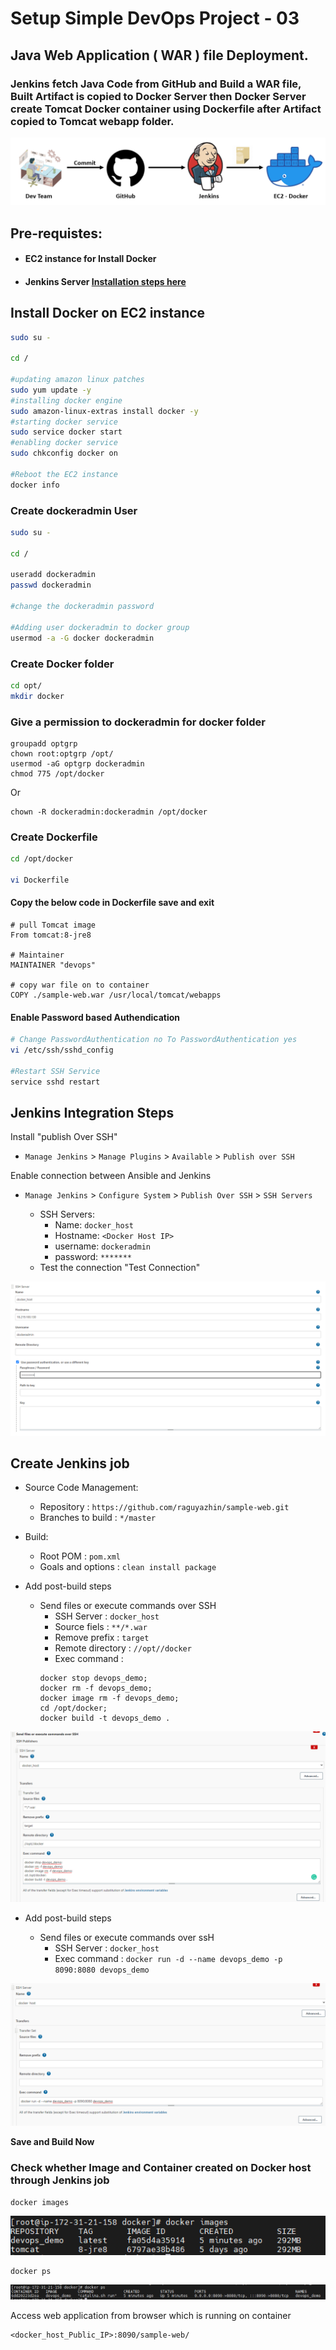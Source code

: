 # Setup Simple DevOps Project - 03

## Java Web Application ( WAR ) file Deployment.

### Jenkins fetch Java Code from GitHub and Build a WAR file, Built Artifact is copied to Docker Server then Docker Server create Tomcat Docker container using Dockerfile after Artifact copied to Tomcat webapp folder.

![project 3](images/simple-devops-03.png)


## Pre-requistes:

* #### EC2 instance for Install Docker
* #### Jenkins Server [Installation steps here](../Jenkins/install-jenkins-docker-compose.md)

## Install Docker on EC2 instance

```sh
sudo su -

cd /

#updating amazon linux patches
sudo yum update -y
#installing docker engine
sudo amazon-linux-extras install docker -y
#starting docker service
sudo service docker start
#enabling docker service
sudo chkconfig docker on

#Reboot the EC2 instance
docker info
```
### Create dockeradmin User

```sh
sudo su -

cd /

useradd dockeradmin
passwd dockeradmin

#change the dockeradmin password

#Adding user dockeradmin to docker group
usermod -a -G docker dockeradmin

```

### Create Docker folder

```sh
cd opt/
mkdir docker
```

### Give a permission to dockeradmin for docker folder
```
groupadd optgrp
chown root:optgrp /opt/
usermod -aG optgrp dockeradmin
chmod 775 /opt/docker
```
Or

```
chown -R dockeradmin:dockeradmin /opt/docker
```

### Create Dockerfile

```sh
cd /opt/docker

vi Dockerfile
```
#### Copy the below code in Dockerfile save and exit

```
# pull Tomcat image 
From tomcat:8-jre8 

# Maintainer
MAINTAINER "devops" 

# copy war file on to container 
COPY ./sample-web.war /usr/local/tomcat/webapps
```
#### Enable Password based Authendication

```sh
# Change PasswordAuthentication no To PasswordAuthentication yes
vi /etc/ssh/sshd_config

#Restart SSH Service
service sshd restart
```
## Jenkins Integration Steps

Install "publish Over SSH"

- `Manage Jenkins` > `Manage Plugins` > `Available` > `Publish over SSH`

Enable connection between Ansible and Jenkins

-   `Manage Jenkins` > `Configure System` > `Publish Over SSH` > `SSH Servers`

    - SSH Servers:
        - Name: `docker_host`
        - Hostname: `<Docker Host IP>`
        - username: `dockeradmin`
        - password: `*******`
    - Test the connection "Test Connection"

![project 3](images/simple-devops-03-01.png)

## Create Jenkins job

- Source Code Management:

    - Repository : `https://github.com/raguyazhin/sample-web.git`
    - Branches to build : `*/master`

- Build:

    - Root POM : `pom.xml`
    - Goals and options : `clean install package`

- Add post-build steps

    - Send files or execute commands over SSH
        - SSH Server : `docker_host`
        - Source fiels : `**/*.war`
        - Remove prefix : `target`
        - Remote directory : `//opt//docker`
        - Exec command :
        ```
        docker stop devops_demo;
        docker rm -f devops_demo;
        docker image rm -f devops_demo;
        cd /opt/docker;
        docker build -t devops_demo .
        ```
![project 3](images/simple-devops-03-02.png)

- Add post-build steps

    - Send files or execute commands over ssH
        - SSH Server : `docker_host`
        - Exec command : `docker run -d --name devops_demo -p 8090:8080 devops_demo`

![project 3](images/simple-devops-03-03.png)

**Save and Build Now**

### Check whether Image and Container created on Docker host through Jenkins job

```
docker images
```
![project 3](images/simple-devops-03-04.png)

```
docker ps
```
![project 3](images/simple-devops-03-05.png)

Access web application from browser which is running on container

```
<docker_host_Public_IP>:8090/sample-web/
```

